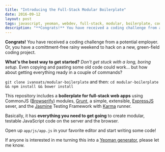 ```yaml
---
title: "Introducing the Full-Stack Modular Boilerplate"
date: 2016-09-12
layout: post
tags: javascript, yeoman, webdev, full-stack, modular, boilerplate, code
description: "**Congrats!** You have received a coding challenge from a potential employer. Or, you have a comittment-free rainy weekend to hack on a new, green-field coding project."
---
```

**Congrats!** You have received a coding challenge from a potential employer. Or, you have a comittment-free rainy weekend to hack on a new, green-field coding project.

**What's the best way to get started?** *Don't get stuck with a long, boring setup.* Even copying and pasting some old code could work... but how about getting everything ready in a couple of commands?

`git clone ivanoats/modular-boilerplate`
and then:
`cd modular-boilerplate && npm install && bower install`

This repository includes a **boilerplate for full-stack web apps** using CommonJS ([Browserify](http://browserify.org)) modules, [Grunt](http://gruntjs.com), a simple, extensible, [ExpressJS](http://expressjs.com) sever, and the [Jasmine](http://jasmine.github.io) Testing Framework with [Karma](http://karma-runner.github.io/) runner. 

Basically, it has **everything you need to get going** to create modular, testable JavaScript code on the server and the browser.

Open up `app/js/app.js` in your favorite editor and start writing some code!

If anyone is interested in me turning this into a [Yeoman generator](http://yeoman.io/authoring/), please let me know.